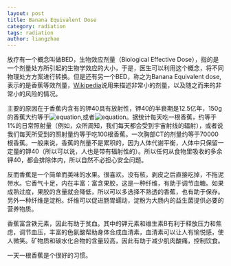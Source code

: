 ```yaml
---
layout: post
title: Banana Equivalent Dose
category: radiation
tags: radiation
author: liangzhao
---
```

放疗有一个概念叫做BED，生物效应剂量（Biological Effective Dose），指的是一个剂量处方所引起的生物学效应的大小，于是，医生可以利用这个概念，将不同物理处方方案进行转换。但是还有另一个BED，称之为Banana Equivalent dose,表示的是香蕉等效剂量，[Wikipedia][3]说用来描述非常小的剂量，以及随之而来的非常小的风险的情况。

主要的原因在于香蕉内含有的钾40具有放射性，钾40的半衰期是12.5亿年，150g的香蕉大约等于![equation][1],或者![equation][2]。据统计每天吃一根香蕉，约等于1%的日常照射量（例如，众所周知，我们每天都会受到宇宙射线的辐射），或者说我们每天所受到的照射量约等于吃100根香蕉。一次胸部CT的剂量约等于70000根香蕉。一般来说，香蕉的剂量不是累积的，因为人体代谢平衡，人体中只保留一定量的钾40（所以可以说，人也是带有辐射性的）。所以任何从食物里吸收的多余钾40，都会排除体内，所以自然不必担心安全问题。

反而香蕉是一个简单而美味的水果。很喜欢。没有核，剥皮之后直接吃掉，不拖泥带水。它香气十足，内在丰富：富含果胶，这是一种纤维，有助于调节血糖。如果成熟过度，果胶的含量就会降低，所以可以多选择不熟透的香蕉，也有助于保存。另外一种纤维是淀粉。纤维可以促进肠胃蠕动，淀粉为大肠内的益生菌提供必要的营养物质。

香蕉富含铁元素，因此有助于贫血。其中的钾元素和维生素B有利于释放压力和焦虑，调节血压，丰富的色氨酸帮助身体合成血清素，血清素可以让人有愉悦感，使人微笑。矿物质和碳水化合物的含量较高，因此有助于减少肌肉酸痛，控制饮食。

一天一根香蕉是个很好的习惯。

[1]: http://latex.codecogs.com/gif.latex?9.82\times10^{-8}Sv
[2]: http://latex.codecogs.com/gif.latex?0.1\mu&space;Sv
[3]: https://en.wikipedia.org/wiki/Banana_equivalent_dose